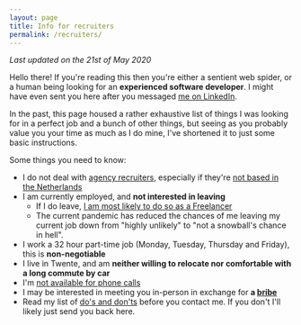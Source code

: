 ```yaml
---
layout: page
title: Info for recruiters
permalink: /recruiters/
---
```


*Last updated on the 21st of May 2020*

Hello there! If you're reading this then you're either a sentient web spider, or a human being looking for 
an **experienced software developer**. I might have even sent you here after you messaged
 [me on LinkedIn](https://www.linkedin.com/in/jeroen-steenbeeke-1b13676/). 
 
In the past, this page housed a rather exhaustive list of things I was looking for in a perfect job 
and a bunch of other things, but seeing as you probably value you your time as much as I do mine, I've 
shortened it to just some basic instructions.

Some things you need to know:

 * I do not deal with [agency recruiters](/recruiters/no-agency-recruiters), especially if they're [not based in the Netherlands](/recruiters/no-agency-recruiters#foreign-recruiters)
 * I am currently employed, and **not interested in leaving**
   * If I do leave, [I am most likely to do so as a Freelancer](/recruiters/about-freelancing)
   * The current pandemic has reduced the chances of me leaving  my current job down from "highly unlikely" to "not a snowball's chance in hell".
 * I work a 32 hour part-time job (Monday, Tuesday, Thursday and Friday), this is **non-negotiable**
 * I live in Twente, and am **neither willing to relocate nor comfortable with a long commute by car**
 * I'm [not available for phone calls](/recruiters/fuck-phonecalls)
 * I may be interested in meeting you in-person in exchange for **a [bribe](/recruiters/bribes)**
 * Read my list of [do's and don'ts](/recruiters/dos-donts) before you contact me. If you don't I'll likely just send you back here.
 

